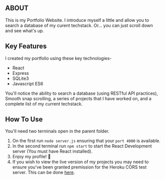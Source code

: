 ## ABOUT

This is my Portfolio Website. I introduce myself a little and allow you to search a database of my curent techstack. Or... you can just scroll down and see what's up.

## Key Features

I created my portfolio using these key technologies-
* React
* Express
* SQLite3
* Javascript ES6

You'll notice the ability to search a database (using RESTful API practices), Smooth snap scrolling, a series of projects that I have worked on, and a complete list of my current techstack.

## How To Use

You'll need two terminals open in the parent folder.
1. On the first run ```node server.js``` ensuring that your ```port 4000``` is available.
2. In the second terminal run ```npm start``` to start the React Development server (You must have React installed).
3. Enjoy my profile! :metal:
4. If you wish to view the live version of my projects you may need to ensure you've been granted premission for the Heroku CORS test server. This can be done [here](https://cors-anywhere.herokuapp.com/corsdemo).
